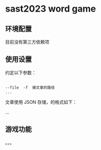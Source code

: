 # sast2023 word game

## 环境配置

目前没有第三方依赖项

## 使用设置

约定以下参数：

```

--file  -f  接文章的路径
...

```

文章使用 JSON 存储，的格式如下：

...

## 游戏功能

。。。
